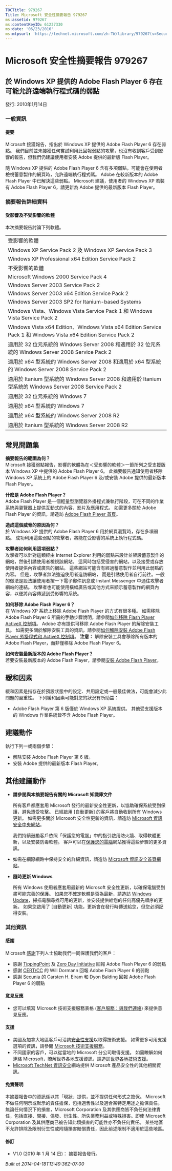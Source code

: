 ```yaml
---
TOCTitle: 979267
Title: Microsoft 安全性摘要報告 979267
ms:assetid: 979267
ms:contentKeyID: 61237330
ms:date: '06/23/2016'
ms:mtpsurl: 'https://technet.microsoft.com/zh-TW/library/979267(v=Security.10)'
---
```



Microsoft 安全性摘要報告 979267
===============================

於 Windows XP 提供的 Adobe Flash Player 6 存在可能允許遠端執行程式碼的弱點
--------------------------------------------------------------------------

發行: 2010年1月14日

### 一般資訊

#### 提要

Microsoft 接獲報告，指出於 Windows XP 提供的 Adobe Flash Player 6 存在弱點。 我們目前並未接獲任何嘗試利用此回報弱點的攻擊，也沒有收到客戶受到影響的報告，但我們仍建議使用者安裝 Adobe 提供的最新版 Flash Player。

隨 Windows XP 提供的 Adobe Flash Player 6 含有多項弱點，可能會在使用者檢視蓄意製作的網頁時，允許遠端執行程式碼。 Adobe 在較新版本的 Adobe Flash Player 中已解決這些弱點。 Microsoft 建議，使用者的 Windows XP 若裝有 Adobe Flash Player 6，請更新為 Adobe 提供的最新版本 Flash Player。

### 摘要報告詳細資料

#### 受影響及不受影響的軟體

本次摘要報告討論下列軟體。

|                                                                                                                 |
|-----------------------------------------------------------------------------------------------------------------|
| 受影響的軟體                                                                                                    |
| Windows XP Service Pack 2 及 Windows XP Service Pack 3                                                          |
| Windows XP Professional x64 Edition Service Pack 2                                                              |
| 不受影響的軟體                                                                                                  |
| Microsoft Windows 2000 Service Pack 4                                                                           |
| Windows Server 2003 Service Pack 2                                                                              |
| Windows Server 2003 x64 Edition Service Pack 2                                                                  |
| Windows Server 2003 SP2 for Itanium-based Systems                                                               |
| Windows Vista、Windows Vista Service Pack 1 和 Windows Vista Service Pack 2                                     |
| Windows Vista x64 Edition、Windows Vista x64 Edition Service Pack 1 和 Windows Vista x64 Edition Service Pack 2 |
| 適用於 32 位元系統的 Windows Server 2008 和適用於 32 位元系統的 Windows Server 2008 Service Pack 2              |
| 適用於 x64 型系統的 Windows Server 2008 和適用於 x64 型系統的 Windows Server 2008 Service Pack 2                |
| 適用於 Itanium 型系統的 Windows Server 2008 和適用於 Itanium 型系統的 Windows Server 2008 Service Pack 2        |
| 適用於 32 位元系統的 Windows 7                                                                                  |
| 適用於 x64 型系統的 Windows 7                                                                                   |
| 適用於 x64 型系統的 Windows Server 2008 R2                                                                      |
| 適用於 Itanium 型系統的 Windows Server 2008 R2                                                                  |

常見問題集
----------


**摘要報告的範圍為何？**  
Microsoft 接獲弱點報告，影響的軟體為在＜受影響的軟體＞一節所列之受支援版本 Windows XP 中提供的 Adobe Flash Player 6。 此摘要報告通知使用者移除 Windows XP 系統上的 Adobe Flash Player 6 及/或安裝 Adobe 提供的最新版本 Flash Player。

**什麼是 Adobe Flash Player？**  
Adobe Flash Player 是一個輕量型瀏覽器外掛程式兼執行階段，可在不同的作業系統與瀏覽器上提供互動式的內容、影片及應用程式。 如需更多關於 Adobe Flash Player 的資訊，請造訪 [Adobe Flash Player 首頁](http://www.adobe.com/products/flashplayer/)。

**造成這個威脅的原因為何？**  
於 Windows XP 提供的 Adobe Flash Player 6 用於網頁瀏覽時，存在多項弱點。 成功利用這些弱點的攻擊者，將能在受影響的系統上執行程式碼。

**攻擊者如何利用這項弱點？**  
攻擊者可以針對這類經由 Internet Explorer 利用的弱點來設計並架設蓄意製作的網站，然後引誘使用者檢視該網站。 這同時包括受侵害的網站，以及接受或存放使用者提供內容或廣告的網站。 這些網站可能含有經過蓄意製作並利用此弱點的內容。 但是，攻擊者無法強迫使用者造訪網站， 而是引誘使用者自行前往。一般的做法是設法讓使用者按一下電子郵件訊息或 Instant Messenger 中通往攻擊者網站的連結。 攻擊者也可能使用橫幅廣告或其他方式來顯示蓄意製作的網頁內容，以便將內容傳遞到受影響的系統。

**如何移除 Adobe Flash Player 6？**  
在 Windows XP 系統上移除 Adobe Flash Player 的方式有很多種。 如需移除 Adobe Flash Player 6 所需的手動步驟說明，請參閱[如何移除 Flash Player ActiveX 控制項](http://kb2.adobe.com/cps/127/tn_12727.html)。 Adobe 亦有提供可移除 Adobe Flash Player 的解除安裝工具。 如需更多關於解除安裝工具的資訊，請參閱[如何解除安裝 Adobe Flash Player 外掛程式和 ActiveX 控制項](http://kb2.adobe.com/cps/141/tn_14157.html)。
**注意：** 解除安裝工具會移除所有版本的 Adobe Flash Player，而非僅移除 Adobe Flash Player 6。

**如何安裝最新版本的 Adobe Flash Player？**  
若要安裝最新版本的 Adobe Flash Player，請參閱[安裝 Adobe Flash Player](http://get.adobe.com/flashplayer/)。

緩和因素
--------


緩和因素是指存在於預設狀態中的設定、共用設定或一般最佳做法，可能會減少此問題的嚴重性。 下列緩和因素可能對您的狀況有所助益：

-   Adobe Flash Player 第 6 版僅於 Windows XP 系統提供。 其他受支援版本的 Windows 作業系統皆不含 Adobe Flash Player。

建議動作
--------


執行下列一或兩個步驟：

-   解除安裝 Adobe Flash Player 第 6 版。
-   安裝 Adobe 提供的最新版本 Flash Player。

其他建議動作
------------


-   **請參閱與本摘要報告有關的 Microsoft 知識庫文件**

    所有客戶都應套用 Microsoft 發行的最新安全性更新，以協助確保系統受到保護，避免遭受攻擊。 已經啟用 \[自動更新\] 的客戶將自動收到所有 Windows 更新。 如需更多關於 Microsoft 安全性更新的資訊，請造訪 [Microsoft 資訊安全中央網站](http://www.microsoft.com/security/default.mspx)。

    我們持續鼓勵客戶依照「保護您的電腦」中的指引啟用防火牆、取得軟體更新，以及安裝防毒軟體。 客戶可以在[保護您的電腦](http://www.microsoft.com/taiwan/protect/default.mspx)網站獲得這些步驟的更多資訊。

-   如需在網際網路中保持安全的詳細資訊，請造訪 [Microsoft 資訊安全首頁網站](http://www.microsoft.com/taiwan/security/default.mspx)。
-   **隨時更新 Windows**

    所有 Windows 使用者應套用最新的 Microsoft 安全性更新，以確保電腦受到盡可能完善的保護。 如果您不確定軟體是否為最新，請造訪 [Windows Update](http://windowsupdate.microsoft.com/)，掃描電腦尋找可用的更新，並安裝提供給您的任何高優先順序的更新。 如果您啟用了 \[自動更新\] 功能，更新會在發行時傳送給您，但您必須記得安裝。

### 其他資訊

#### 感謝

Microsoft [感謝](http://go.microsoft.com/fwlink/?linkid=21127)下列人士協助我們一同保護我們的客戶：

-   感謝 [TippingPoint](http://www.tippingpoint.com/) 及 [Zero Day Initiative](http://www.zerodayinitiative.com/) 回報 Adobe Flash Player 6 的弱點
-   感謝 [CERT/CC](http://www.cert.org/certcc.html) 的 Will Dormann 回報 Adobe Flash Player 6 的弱點
-   感謝 [Secunia](http://secunia.com/) 的 Carsten H. Eiram 和 Dyon Balding 回報 Adobe Flash Player 6 的弱點

#### 意見反應

-   您可以填寫 Microsoft 技術支援服務表格 ([客戶服務：與我們連絡](https://support.microsoft.com/common/survey.aspx?scid=sw;en;1257&amp;showpage=1&amp;ws=technet&amp;sd=tech)) 來提供意見反應。

#### 支援

-   美國及加拿大地區客戶可洽詢[安全性支援](http://go.microsoft.com/fwlink/?linkid=21131)以取得技術支援。 如需更多可用支援選項的資訊，請參閱 [Microsoft 技術支援服務](http://support.microsoft.com/?ln=zh-tw)。
-   不同國家的客戶，可以從當地的 Microsoft 分公司取得支援。 如需瞭解如何連絡 Microsoft，瞭解世界各地支援資訊，請造訪[世界各地技術支援](http://go.microsoft.com/fwlink/?linkid=21155)。
-   [Microsoft TechNet 資訊安全](http://technet.microsoft.com/zh-tw/security/default.aspx)網站提供 Microsoft 產品安全性的其他相關資訊。

#### 免責聲明

本摘要報告中的資訊係以其「現狀」提供，並不提供任何形式之擔保。 Microsoft 不做任何明示或默示的責任擔保，包括適售性以及適合某特定用途之擔保責任。 無論任何情況下的損害，Microsoft Corporation 及其供應商皆不負任何法律責任，包括直接、間接、偶發、衍生性、所失業務利益或特殊損害。即使 Microsoft Corporation 及其供應商已被告知此類損害的可能性亦不負任何責任。 某些地區不允許排除及限制衍生性或附隨損害賠償責任，因此前述限制不適用於這些地區。

#### 修訂

-   V1.0 (2010 年 1 月 14 日)： 摘要報告發行。

*Built at 2014-04-18T13:49:36Z-07:00*
